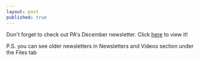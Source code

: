 ```yaml
---
layout: post
published: true
---
```

Don't forget to check out PA's December newsletter. Click [here](https://drive.google.com/file/d/1tnMpvXA6AZ62rUyV2zsHpbNYDPfFOFLp/view) to view it!



P.S. you can see older newsletters in Newsletters and Videos section under the Files tab
